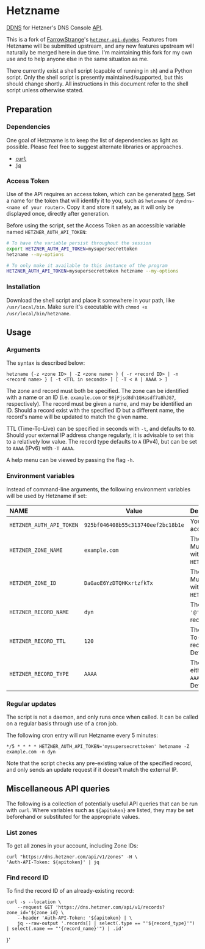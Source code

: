 # Hetzname
 <p align=center">
   <a href="https://en.wikipedia.org/wiki/Dynamic_DNS">DDNS</a> for Hetzner's DNS Console <a href="https://dns.hetzner.com/api-docs/">API</a>.
 </p>
 
This is a fork of [FarrowStrange](https://github.com/FarrowStrange)'s [`hetzner-api-dyndns`](https://github.com/FarrowStrange/hetzner-api-dyndns). 
Features from Hetzname will be submitted upstream, and any new features upstream will naturally be merged here in due time.
I'm maintaining this fork for my own use and to help anyone else in the same situation as me.

There currently exist a shell script (capable of running in `sh`) and a Python script. Only the shell script is presently maintained/supported, but this should change shortly.
All instructions in this document refer to the shell script unless otherwise stated.

## Preparation

### Dependencies
One goal of Hetzname is to keep the list of dependencies as light as possible. Please feel free to suggest alternate libraries or approaches. 
- [`curl`](https://curl.se/)
- [`jq`](https://stedolan.github.io/jq/)

### Access Token
Use of the API requires an access token, which can be generated [here](https://dns.hetzner.com/settings/api-token). Set a name for the token that will identify it to you, such as `hetzname` or `dyndns-<name of your router>`. Copy it and store it safely, as it will only be displayed once, directly after generation.

Before using the script, set the Access Token as an accessible variable named `HETZNER_AUTH_API_TOKEN`:
```sh
# To have the variable persist throughout the session
export HETZNER_AUTH_API_TOKEN=mysupersecrettoken
hetzname --my-options

# To only make it available to this instance of the program
HETZNER_AUTH_API_TOKEN=mysupersecrettoken hetzname --my-options
```

### Installation
Download the shell script and place it somewhere in your path, like `/usr/local/bin`. Make sure it's executable with `chmod +x /usr/local/bin/hetzname`. 

## Usage
### Arguments
The syntax is described below:
```
hetzname {-z <zone ID> | -Z <zone name> } { -r <record ID> | -n <record name> } [ -t <TTL in seconds> ] [ -T < A | AAAA > ]
```
The zone and record must both be specified. The zone can be identified with a name or an ID (i.e. `example.com` or `98jFjsd8dh1GHasdf7a8hJG7`, respectively). 
The record must be given a name, and may be identified an ID. Should a record exist with the specified ID but a different name, the record's name will be updated to match the given name.

TTL (Time-To-Live) can be specified in seconds with `-t`, and defaults to `60`. Should your external IP address change regularly, it is advisable to set this to a relatively low value.
The record type defaults to `A` (IPv4), but can be set to `AAAA` (IPv6) with `-T AAAA`.

A help menu can be viewed by passing the flag `-h`.

### Environment variables
Instead of command-line arguments, the following environment variables will be used by Hetzname if set:

|NAME                     | Value                              | Description                                                        |
|:------------------------|------------------------------------|:-------------------------------------------------------------------|
|`HETZNER_AUTH_API_TOKEN` | `925bf046408b55c313740eef2bc18b1e` | Your Hetzner API access token.                                     |
|`HETZNER_ZONE_NAME`      | `example.com`                      | The zone name. Mutually exclusive with `HETZNER_ZONE_ID`.          |
|`HETZNER_ZONE_ID`        | `DaGaoE6YzDTQHKxrtzfkTx`           | The zone ID. Mutually exclusive with `HETZNER_ZONE_NAME`.          |
|`HETZNER_RECORD_NAME`    | `dyn`                              | The record name. `'@'` to set an apex record.                      |
|`HETZNER_RECORD_TTL`     | `120`                              | The TTL (Time-To-Live) of the record in seconds. Default `60`.     |
|`HETZNER_RECORD_TYPE`    | `AAAA`                             | The record type, either `A` (IPv4) or `AAAA` (IPv6). Default `A`.  |

### Regular updates
The script is not a daemon, and only runs once when called. It can be called on a regular basis through use of a cron job. 

The following cron entry will run Hetzname every 5 minutes:
```
*/5 * * * * HETZNER_AUTH_API_TOKEN='mysupersecrettoken' hetzname -Z example.com -n dyn
```

Note that the script checks any pre-existing value of the specified record, and only sends an update request if it doesn't match the external IP. 

## Miscellaneous API queries
The following is a collection of potentially useful API queries that can be run with `curl`. 
Where variables such as `${apitoken}` are listed, they may be set beforehand or substituted for the appropriate values.

### List zones
To get all zones in your account, including Zone IDs:
```
curl "https://dns.hetzner.com/api/v1/zones" -H \
'Auth-API-Token: ${apitoken}' | jq
```

### Find record ID
To find the record ID of an already-existing record:
```
curl -s --location \
    --request GET 'https://dns.hetzner.com/api/v1/records?zone_id='${zone_id} \
    --header 'Auth-API-Token: '${apitoken} | \
    jq --raw-output '.records[] | select(.type == "'${record_type}'") | select(.name == "'{record_name}'") | .id'
```
}'
```
